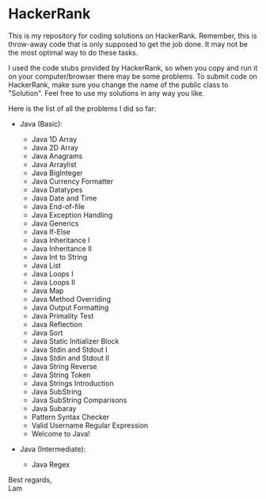 # HackerRank
This is my repository for coding solutions on HackerRank. Remember, this is throw-away code that is only supposed to get the job done. It may not be the most optimal way to do these tasks.

I used the code stubs provided by HackerRank, so when you copy and run it on your computer/browser there may be some problems. To submit code on HackerRank, make sure you change the name of the public class to "Solution". Feel free to use my solutions in any way you like.

Here is the list of all the problems I did so far:
* Java (Basic):
  * Java 1D Array
  * Java 2D Array
  * Java Anagrams
  * Java Arraylist
  * Java BigInteger
  * Java Currency Formatter
  * Java Datatypes
  * Java Date and Time
  * Java End-of-file
  * Java Exception Handling
  * Java Generics
  * Java If-Else
  * Java Inheritance I
  * Java Inheritance II
  * Java Int to String
  * Java List
  * Java Loops I
  * Java Loops II
  * Java Map
  * Java Method Overriding
  * Java Output Formatting
  * Java Primality Test
  * Java Reflection
  * Java Sort
  * Java Static Initializer Block
  * Java Stdin and Stdout I
  * Java Stdin and Stdout II
  * Java String Reverse
  * Java String Token
  * Java Strings Introduction
  * Java SubString
  * Java SubString Comparisons
  * Java Subaray
  * Pattern Syntax Checker
  * Valid Username Regular Expression
  * Welcome to Java!
    
* Java (Intermediate):
  * Java Regex

Best regards,   
Lam

